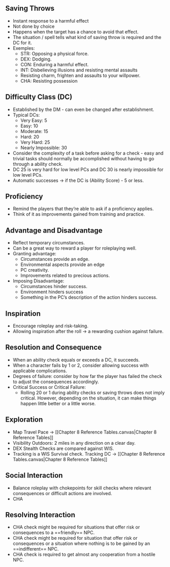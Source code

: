 ## Saving Throws

- Instant response to a harmful effect
- Not done by choice
- Happens when the target has a chance to avoid that effect.
- The situation / spell tells what kind of saving throw is required and the DC for it.
- Exemples:
	- STR: Opposing a physical force.
	- DEX: Dodging.
	- CON: Enduring a harmful effect.
	- INT: Disbelieving illusions and resisting mental assaults
	- Resisting charm, frighten and assaults to your willpower.
	- CHA: Resisting possession

## Difficulty Class (DC)

- Established by the DM -  can even be changed after establishment.
- Typical DCs:
	- Very Easy: 5
	- Easy: 10
	- Moderate: 15
	- Hard: 20
	- Very Hard: 25
	- Nearly Impossible: 30
- Consider the complexity of a task before asking for a check - easy and trivial tasks should normally be accomplished without having to go through a ability check.
- DC 25 is very hard for low level PCs and DC 30 is nearly impossible for low level PCs.
- Automatic successes → if the DC is (Ability Score) - 5 or less.

## Proficiency 

- Remind the players that they’re able to ask if a proficiency applies.
- Think of it as improvements gained from training and practice.

## Advantage and Disadvantage

- Reflect temporary circumstances.
- Can be a great way to reward a player for roleplaying well.
- Granting advantage:
	- Circumstances provide an edge.
	- Environmental aspects provide an edge
	- PC creativity.
	- Improvements related to precious actions.
- Imposing Disadvantage:
	- Circumstances hinder success.
	- Environment hinders success
	- Something in the PC’s description of the action hinders success.


## Inspiration

- Encourage roleplay and risk-taking.
- Allowing inspiration after the roll → a rewarding cushion against failure.


## Resolution and Consequence

- When an ability check equals or exceeds a DC, it succeeds.
- When a character fails by 1 or 2, consider allowing success with applicable complications.
- Degrees of failure: consider by how far the player has failed the check to adjust the consequences accordingly.
- Critical Success or Critical Failure:
	- Rolling 20 or 1 during ability checks or saving throws does not imply critical. However, depending on the situation, it can make things happen little better or a little worse.


## Exploration

- Map Travel Pace → [[Chapter 8 Reference Tables.canvas|Chapter 8 Reference Tables]]
- Visibility Outdoors: 2 miles in any direction on a clear day.
- DEX Stealth Checks are compared against WIS.
- Tracking is a WIS Survival check. Tracking DC → [[Chapter 8 Reference Tables.canvas|Chapter 8 Reference Tables]]

## Social Interaction

- Balance roleplay with chokepoints for skill checks where relevant consequences or difficult actions are involved.
- CHA

## Resolving Interaction

- CHA check might be required for situations that offer risk or consequences to a ==friendly== NPC.
- CHA check might be required for situation that offer risk or consequences or a situation where nothing is to be gained by an ==indifferent== NPC.
- CHA check is required to get almost any cooperation from a hostile NPC.